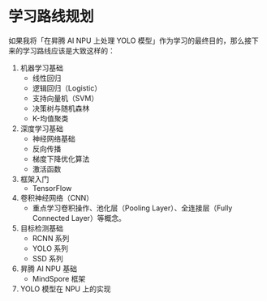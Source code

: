 # 学习路线规划

如果我将「在昇腾 AI NPU 上处理 YOLO 模型」作为学习的最终目的，那么接下来的学习路线应该是大致这样的：

1. 机器学习基础
    - 线性回归
    - 逻辑回归（Logistic）
    - 支持向量机（SVM）
    - 决策树与随机森林
    - K-均值聚类
2. 深度学习基础
    - 神经网络基础
    - 反向传播
    - 梯度下降优化算法
    - 激活函数
3. 框架入门
    - TensorFlow
4. 卷积神经网络（CNN）
    - 重点学习卷积操作、池化层（Pooling Layer）、全连接层（Fully Connected Layer）等概念。
5. 目标检测基础
    - RCNN 系列
    - YOLO 系列
    - SSD 系列
6. 昇腾 AI NPU 基础
    - MindSpore 框架
7. YOLO 模型在 NPU 上的实现






